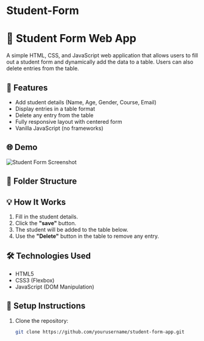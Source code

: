 # Student-Form
# 🧾 Student Form Web App

A simple HTML, CSS, and JavaScript web application that allows users to fill out a student form and dynamically add the data to a table. Users can also delete entries from the table.

## 🚀 Features

- Add student details (Name, Age, Gender, Course, Email)
- Display entries in a table format
- Delete any entry from the table
- Fully responsive layout with centered form
- Vanilla JavaScript (no frameworks)

## 🌐 Demo

![Student Form Screenshot](screenshot.png)

## 📁 Folder Structure


## 💡 How It Works

1. Fill in the student details.
2. Click the **"save"** button.
3. The student will be added to the table below.
4. Use the **"Delete"** button in the table to remove any entry.

## 🛠️ Technologies Used

- HTML5
- CSS3 (Flexbox)
- JavaScript (DOM Manipulation)

## 🔧 Setup Instructions

1. Clone the repository:
   ```bash
   git clone https://github.com/yourusername/student-form-app.git
